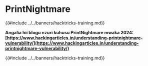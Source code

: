 # PrintNightmare

{{#include ../../banners/hacktricks-training.md}}

**Angalia hii blogu nzuri kuhusu PrintNightmare mwaka 2024: [https://www.hackingarticles.in/understanding-printnightmare-vulnerability/](https://www.hackingarticles.in/understanding-printnightmare-vulnerability/)**

{{#include ../../banners/hacktricks-training.md}}
